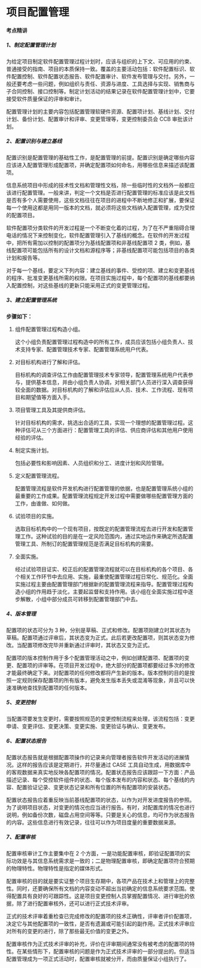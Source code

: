 # 项目配置管理

#### 考点精讲

##### 1、制定配置管理计划

为给定项目制定软件配置管理过程计划时，应该与组织的上下文、可应用的约束、普通接受的指南、项目的本质保持一致。覆盖的主要活动包括：软件配置标识、软件配置控制、软件配置状态报告、软件配置审计、软件发布管理与交付。另外，一般还要考虑一些问题，例如组织与责任、资源与进度、工具选择与实现、销售商与子合同控制、接口控制等。制定计划活动的结果记录在软件配置管理计划中，它要接受软件质量保证的评审和审计。

配置管理计划的主要内容包括配置管理软硬件资源、配置项计划、基线计划、交付计划、备份计划、配置审计和评审、变更管理等，变更控制委员会 CCB 审批该计划。

##### 2、配置识别与建立基线

配置识别是配置管理的基础性工作，是配置管理的前提。配置识别是确定哪些内容应该进入配置管理形成配置项，并确定配置项如何命名，用哪些信息来描述该配置项。

信息系统项目中形成的技术性文档和管理性文档，除一些临时性的文档外一般都应该进行配置管理。一般来讲，判定一个文档是否进行配置管理的标准应该是此文档是否有多个人需要使用，这些文档往往在项目的进程中不断地修正和扩展，要保证每一个使用这都是用同一版本的文档，就必须将这些文档纳入配置管理，成为受控的配置项目。

软件配置项分类软件的开发过程是一个不断变化着的过程，为了在不严重阻碍合理电话的情况下来控制变化，软件配置管理引入了基线的概念。在软件的开发过程中，把所有需加以控制的配置项分为基线配置项和非基线配置项 2 类，例如，基线配置项可能包括所有的设计文档和源程序等；非基线配置项可能包括项目的各类计划和报告等。

对于每一个基线，要定义下列内容：建立基线的事件、受控的项、建立和变更基线的程序、批准变更基线所需的权限。在项目实施过程中，每个配置项的基线都要纳入配置控制，对这些基线的更新只能采用正式的变更管理过程。

##### 3、建立配置管理系统

**步骤如下：**

1. 组件配置管理过程构造小组。

   这个小组负责配置管理过程构造中的所有工作，成员应该包括小组负责人、技术支持专家、配置管理技术专家、配置管理系统用户代表。

2. 对目标机构进行了解和评估。

   目标机构的调查评估工作由配置管理技术专家领导，配置管理系统用户代表参与，提供基本信息，并由小组负责人协调，对相关部门人员进行深入调查获得较全面的数据。对目标机构的了解和评估应从人员、技术、工作流程、现有项目和期望值等方面入手。

3. 项目管理工具及其提供商评估。

   针对目标机构的需求，挑选出合适的工具，实现一个理想的配置管理过程。这种评估可从三个方面进行：配置管理工具的评估、供应商评估和其他用户使用经验的评估。

4. 制定实施计划。

   包括必要性和影响因素、人员组织和分工、进度计划和风险管理。

5. 定义配置管理流程。

   配置管理流程是软件开发机构进行配置管理的依据，也是配置管理系统小组的最重要的工作成果。配置管理流程规定开发过程中需要做哪些配置管理方面的工作，由谁做、如何做。

6. 试验项目的实施。

   选取目标机构中的一个现有项目，按既定的配置管理流程去进行开发和配置管理工作。这种试验的目的是在一定风险范围内，通过实地运作来确定所选配置管理工具、所制订的配置管理规范是否满足目标机构的需要。

7. 全面实施。

   经过试验项目证实、校正后的配置管理流程就可以在目标机构的各个项目、各个相关工作环节中去应用、实施，最重使配置管理过程日常化、规范化。全面实施过程主要由配置管理部门根据新的配置管理流程来指导。配置管理过程构造小组的作用趋于淡化，主要起监督和支持作用。该小组在全面实施过程中逐步解散，小组中部分成员可转移到配置管理部门中去。

##### 4、版本管理

配置项的状态可分为 3 种，分别是草稿、正式和修改。配置项刚建立时其状态为草稿。配置项通过评审后，其状态变为正式。此后若更改配置项，则其状态变为修改。当配置项修改完毕并重新通过评审时，其状态又变为正式。

配置项的版本控制作用于多个配置管理活动之中，例如创建配置项、配置项的变更、配置项的评审等。在项目开发过程中，绝大部分的配置项都要经过多次的修改才能最终确定下来。对配置项的任何修改都将产生新的版本。版本控制的目的是按照一定规则保存配置项的所有版本，避免发生版本丢失或混淆等现象，并且可以快速准确地查找到配置项的任何版本。

##### 5、变更控制

当配置项要发生变更时，需要按照规范的变更控制流程来处理，该流程包括：变更申请、变更评估、变更决策、变更实施、变更验证与确认、变更发布。

##### 6、配置状态报告

配置状态报告就是根据配置项操作的记录来向管理者报告软件开发活动的进展情况。这样的报告应该是定期进行，并尽量通过 CASE 工具自动生成，用数据库中的客观数据来真实地反映各配置项的情况。配置状态报告应该跟踪一下方面：产品描述记录、每个受控软件组件的状态、每个版本发布的内容和状态、每个基线的内容、配置验证记录、变更状态记录和所有位置的所有配置项的安装状态。

配置状态报告应着重反映当前基线配置项的状态，以作为对开发进度报告的参照。为了说明项目状态，对变更的情况也应当进行报告。有时，对配置库的情况也进行说明，例如备份次数，磁盘占用空间等等。只要是关心的信息，均可作为状态报告的内容。这些信息进行有效记录，往往可以作为项目度量的重要数据来源。

##### 7、配置审核

配置审核审计工作主要集中在 2 个方面，一是功能配置审核，即验证配置项的实际功效是与其信息系统需求是一致的；二是物理配置审核，即确定配置项符合预期的物理特性。物理特性是指定的媒体形式。

配置审核的目的就是要实证整个项目生存期中，各项产品在技术上和管理上的完整性。同时，还要确保所有文档的内容变动不超出当初确定的信息系统要求范围。使得配置具有良好的可跟踪性。这是项目变更控制人员掌握配置情况、进行审批的依据，除了进行配置审核外，还可以进行正式技术评审。

正式的技术评审着重检查已完成修改的配置项的技术正确性，评审者评价配置项，决定它与其他配置项的一致性，是否有遗漏或可能引起的副作用。正式技术评审应对所有的变更的进行，除了那些最无价值的变更之外。

配置审核作为正式技术评审的补充，评价在评审期间通常没有被考虑的配置项的特性。在某些情形下，配置审核的问题是作为正式技术评审的一部分提出的。但适当配置管理成为一项正式活动时，配置审核就被分开，而由质量保证小组执行了。

